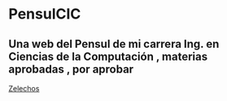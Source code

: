 # PensulCIC

## Una web del Pensul de mi carrera Ing. en Ciencias de la Computación , materias aprobadas , por aprobar

[Zelechos](https://github.com/Zelechos)
